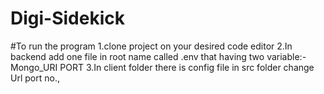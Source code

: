 # Digi-Sidekick

#To run the program 
1.clone project on your desired code editor
2.In backend add one file in root name called .env that having two variable:- Mongo_URI
PORT
3.In client folder there is config file in src folder change Url port no., 

